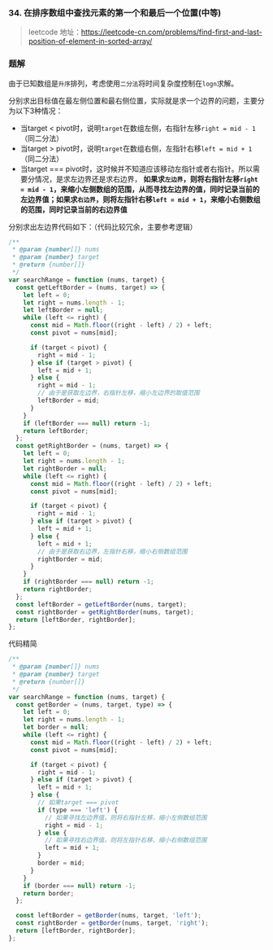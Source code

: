### 34. 在排序数组中查找元素的第一个和最后一个位置(中等)

> leetcode 地址：https://leetcode-cn.com/problems/find-first-and-last-position-of-element-in-sorted-array/

### 题解

由于已知数组是`升序`排列，考虑使用`二分法`将时间复杂度控制在`logn`求解。

分别求出目标值在最左侧位置和最右侧位置，实际就是求一个边界的问题，主要分为以下3种情况：

- 当target < pivot时，说明`target`在数组左侧，右指针左移`right = mid - 1`（同二分法）
- 当target > pivot时，说明`target`在数组右侧，左指针右移`left = mid + 1`（同二分法）
- 当target === pivot时，这时候并不知道应该移动左指针或者右指针。所以需要分情况，是求左边界还是求右边界， **如果求`左边界`，则将右指针左移`right = mid - 1`，来缩小左侧数组的范围，从而寻找左边界的值，同时记录当前的左边界值；如果求`右边界`，则将左指针右移`left = mid + 1`，来缩小右侧数组的范围，同时记录当前的右边界值**

分别求出左边界代码如下：（代码比较冗余，主要参考逻辑）

```js
/**
 * @param {number[]} nums
 * @param {number} target
 * @return {number[]}
 */
var searchRange = function (nums, target) {
  const getLeftBorder = (nums, target) => {
    let left = 0;
    let right = nums.length - 1;
    let leftBorder = null;
    while (left <= right) {
      const mid = Math.floor((right - left) / 2) + left;
      const pivot = nums[mid];

      if (target < pivot) {
        right = mid - 1;
      } else if (target > pivot) {
        left = mid + 1;
      } else {
        right = mid - 1;
        // 由于是获取左边界，右指针左移，缩小左边界的取值范围
        leftBorder = mid;
      }
    }
    if (leftBorder === null) return -1;
    return leftBorder;
  };
  const getRightBorder = (nums, target) => {
    let left = 0;
    let right = nums.length - 1;
    let rightBorder = null;
    while (left <= right) {
      const mid = Math.floor((right - left) / 2) + left;
      const pivot = nums[mid];

      if (target < pivot) {
        right = mid - 1;
      } else if (target > pivot) {
        left = mid + 1;
      } else {
        left = mid + 1;
        // 由于是获取右边界，左指针右移，缩小右侧数组范围
        rightBorder = mid;
      }
    }
    if (rightBorder === null) return -1;
    return rightBorder;
  };
  const leftBorder = getLeftBorder(nums, target);
  const rightBorder = getRightBorder(nums, target);
  return [leftBorder, rightBorder];
};
```

代码精简

```js
/**
 * @param {number[]} nums
 * @param {number} target
 * @return {number[]}
 */
var searchRange = function (nums, target) {
  const getBorder = (nums, target, type) => {
    let left = 0;
    let right = nums.length - 1;
    let border = null;
    while (left <= right) {
      const mid = Math.floor((right - left) / 2) + left;
      const pivot = nums[mid];

      if (target < pivot) {
        right = mid - 1;
      } else if (target > pivot) {
        left = mid + 1;
      } else {
        // 如果target === pivot
        if (type === 'left') {
          // 如果寻找左边界值，则将右指针左移，缩小左侧数组范围
          right = mid - 1;
        } else {
          // 如果寻找右边界值，则将左指针右移，缩小右侧数组范围
          left = mid + 1;
        }
        border = mid;
      }
    }
    if (border === null) return -1;
    return border;
  };

  const leftBorder = getBorder(nums, target, 'left');
  const rightBorder = getBorder(nums, target, 'right');
  return [leftBorder, rightBorder];
};
```
